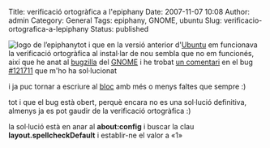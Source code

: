 Title: verificació ortogràfica a l'epiphany
Date: 2007-11-07 10:08
Author: admin
Category: General
Tags: epiphany, GNOME, ubuntu
Slug: verificacio-ortografica-a-lepiphany
Status: published

<img src="http://gil.badall.net/wp-content/uploads/2007/03/epiphany-64.png" data-align="right" alt="logo de l’epiphany" />tot i que en la versió anterior d'<a href="http://www.ubuntu.com" target="_blank" rel="noopener">Ubuntu</a> em funcionava la verificació ortogràfica al instal·lar de nou sembla que no em funcionés, així que he anat al <a href="http://bugzilla.gnome.org" target="_blank" rel="noopener">bugzilla</a> del <a href="http://www.gnome.org" target="_blank" rel="noopener">GNOME</a> i he trobat <a href="http://bugzilla.gnome.org/show_bug.cgi?id=121711#c18" target="_blank" rel="noopener">un comentari</a> en el bug <a href="http://bugzilla.gnome.org/show_bug.cgi?id=121711" target="_blank" rel="noopener">#121711</a> que m'ho ha sol·lucionat<a href="http://bugzilla.gnome.org/show_bug.cgi?id=121711" target="_blank" rel="noopener"><br />
</a>

i ja puc tornar a escriure al <a href="http://gil.badall.net" target="_blank" rel="noopener">bloc</a> amb més o menys faltes que sempre :)

tot i que el bug està obert, perquè encara no es una sol·lució definitiva, almenys ja es pot gaudir de la verificació ortogràfica :)

la sol·lució està en anar al **about:config** i buscar la clau **layout.spellcheckDefault** i establir-ne el valor a «1»
